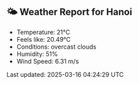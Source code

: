 <!-- WEATHER-START -->
## 🌤 Weather Report for Hanoi

- Temperature: 21°C
- Feels like: 20.49°C
- Conditions: overcast clouds
- Humidity: 51%
- Wind Speed: 6.31 m/s

Last updated: 2025-03-16 04:24:29 UTC
<!-- WEATHER-END -->
